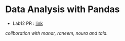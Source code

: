 # Data Analysis with Pandas

- Lab12 PR : [link](https://github.com/nooromari/pandas-lab/pull/1)

*collboration with manar, raneem, noura and tala.*